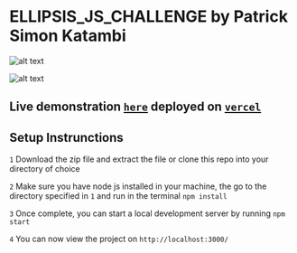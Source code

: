 # ELLIPSIS_JS_CHALLENGE by Patrick Simon Katambi

![alt text](https://github.com/patrick-katambi/ellipsis_js_challenge/blob/main/ellipsis.PNG?raw=true)

![alt text](https://github.com/patrick-katambi/ellipsis_js_challenge/blob/main/ellipsis2.PNG?raw=true)

## Live demonstration [`here`](https://ellipsis-js-challenge.vercel.app/) deployed on [`vercel`](https://vercel.com/)

## Setup Instrunctions
`1` Download the zip file and extract the file or clone this repo into your directory of choice

`2` Make sure you have node js installed in your machine, the go to the directory specified in `1` and run in the terminal `npm install`

`3` Once complete, you can start a local development server by running `npm start`

`4` You can now view the project on `http://localhost:3000/`
